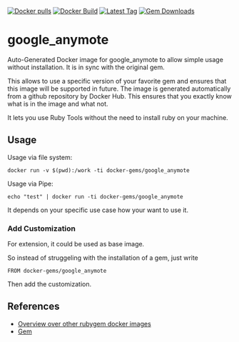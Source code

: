 [![Docker pulls](https://img.shields.io/docker/pulls/rubygem/google_anymote.svg)](https://hub.docker.com/r/rubygem/google_anymote/)
[![Docker Build](https://img.shields.io/docker/automated/rubygem/google_anymote.svg)](https://hub.docker.com/r/rubygem/google_anymote/)
[![Latest Tag](https://img.shields.io/github/tag/docker-rubygem/google_anymote.svg)](https://hub.docker.com/r/rubygem/google_anymote/)
[![Gem Downloads](https://img.shields.io/gem/dt/google_anymote.svg)](https://rubygems.org/gems/google_anymote/)
# google_anymote

Auto-Generated Docker image for google_anymote to allow simple usage without installation.
It is in sync with the original gem.

This allows to use a specific version of your favorite gem and ensures that this image will be supported in future.
The image is generated automatically from a github repository by Docker Hub.
This ensures that you exactly know what is in the image and what not.

It lets you use Ruby Tools without the need to install ruby on your machine.

## Usage

Usage via file system:

`docker run -v $(pwd):/work -ti docker-gems/google_anymote`

Usage via Pipe:

`echo "test" | docker run -ti docker-gems/google_anymote`

It depends on your specific use case how your want to use it.

### Add Customization

For extension, it could be used as base image.

So instead of struggeling with the installation of a gem, just write

`FROM docker-gems/google_anymote`

Then add the customization.

## References

 - [Overview over other rubygem docker images](https://github.com/thinkbot/docker-rubygem)
 - [Gem](https://rubygems.org/gems/google_anymote/)
